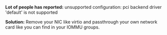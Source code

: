**Lot of people has reported:** unsupported configuration: pci backend driver 'default' is not supported

**Solution:** Remove your NIC like virtio and passthrough your own network card like you can find in your IOMMU groups.